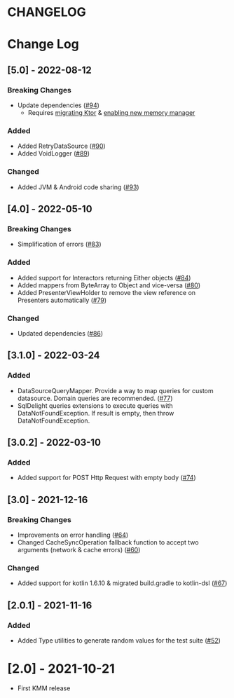 # CHANGELOG

# Change Log

## [5.0] - 2022-08-12
### Breaking Changes
- Update dependencies ([#94](https://github.com/mobilejazz/harmony-kotlin/pull/94))
  - Requires [migrating Ktor](https://ktor.io/docs/migrating-2.html) & [enabling new memory manager](https://github.com/JetBrains/kotlin/blob/master/kotlin-native/NEW_MM.md#switch-to-the-new-mm)

### Added
- Added RetryDataSource ([#90](https://github.com/mobilejazz/harmony-kotlin/pull/90))
- Added VoidLogger ([#89](https://github.com/mobilejazz/harmony-kotlin/pull/89))

### Changed
- Added JVM & Android code sharing ([#93](https://github.com/mobilejazz/harmony-kotlin/pull/93))

## [4.0] - 2022-05-10
### Breaking Changes
- Simplification of errors ([#83](https://github.com/mobilejazz/harmony-kotlin/pull/83))

### Added
- Added support for Interactors returning Either objects ([#84](https://github.com/mobilejazz/harmony-kotlin/pull/84))
- Added mappers from ByteArray to Object and vice-versa ([#80](https://github.com/mobilejazz/harmony-kotlin/pull/80))
- Added PresenterViewHolder to remove the view reference on Presenters automatically ([#79](https://github.com/mobilejazz/harmony-kotlin/pull/79))

### Changed
- Updated dependencies ([#86](https://github.com/mobilejazz/harmony-kotlin/pull/86))

## [3.1.0] - 2022-03-24
### Added
- DataSourceQueryMapper. Provide a way to map queries for custom datasource. Domain queries are recommended. ([#77](https://github.com/mobilejazz/harmony-kotlin/pull/77))
- SqlDelight queries extensions to execute queries with DataNotFoundException. If result is empty, then throw DataNotFoundException.

## [3.0.2] - 2022-03-10
### Added
- Added support for POST Http Request with empty body ([#74](https://github.com/mobilejazz/harmony-kotlin/pull/74))

## [3.0] - 2021-12-16
### Breaking Changes
- Improvements on error handling ([#64](https://github.com/mobilejazz/harmony-kotlin/pull/64))
- Changed CacheSyncOperation fallback function to accept two arguments (network & cache errors) ([#60](https://github.com/mobilejazz/harmony-kotlin/pull/60))

### Changed
- Added support for kotlin 1.6.10 & migrated build.gradle to kotlin-dsl ([#67](https://github.com/mobilejazz/harmony-kotlin/pull/67))

## [2.0.1] - 2021-11-16
### Added
- Added Type utilities to generate random values for the test suite ([#52](https://github.com/mobilejazz/harmony-kotlin/pull/52))

# [2.0] - 2021-10-21
- First KMM release
